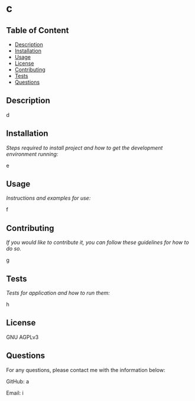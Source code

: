 

  # c

  ## Table of Content

  - [Description](#description)
  - [Installation](#installation)
  - [Usage](#usage)
  - [License](#license)
  - [Contributing](#contributing)
  - [Tests](#tests)
  - [Questions](#questions)


  ## Description
  d

  ## Installation

  *Steps required to install project and how to get the development environment running:*

  e

  ## Usage

  *Instructions and examples for use:*

  f

  ## Contributing

  *If you would like to contribute it, you can follow these guidelines for how to do so.*

  g

  ## Tests

  *Tests for application and how to run them:*

  h

  ## License

  GNU AGPLv3

  ## Questions

  For any questions, please contact me with the information below:

  GitHub: a

  Email: i
